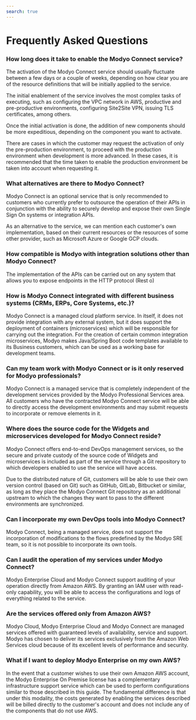 ```yaml
---
search: true
---
```


# Frequently Asked Questions

### How long does it take to enable the Modyo Connect service?
The activation of the Modyo Connect service should usually fluctuate between a few days or a couple of weeks, depending on how clear you are of the resource definitions that will be initially applied to the service.

The initial enablement of the service involves the most complex tasks of executing, such as configuring the VPC network in AWS, productive and pre-productive environments, configuring Site2Site VPN, issuing TLS certificates, among others.

Once the initial activation is done, the addition of new components should be more expeditious, depending on the component you want to activate.

There are cases in which the customer may request the activation of only the pre-production environment, to proceed with the production environment when development is more advanced. In these cases, it is recommended that the time taken to enable the production environment be taken into account when requesting it.


### What alternatives are there to Modyo Connect?
Modyo Connect is an optional service that is only recommended to customers who currently prefer to outsource the operation of their APIs in conjunction with the ability to securely develop and expose their own Single Sign On systems or integration APIs.

As an alternative to the service, we can mention each customer's own implementation, based on their current resources or the resources of some other provider, such as Microsoft Azure or Google GCP clouds. 

### How compatible is Modyo with integration solutions other than Modyo Connect?
The implementation of the APIs can be carried out on any system that allows you to expose endpoints in the HTTP protocol (Rest o)

### How is Modyo Connect integrated with different business systems (CRMs, ERPs, Core Systems, etc.)?
Modyo Connect is a managed cloud platform service. In itself, it does not provide integration with any external system, but it does support the deployment of containers (microservices) which will be responsible for carrying out the integration. For the creation of certain common integration microservices, Modyo makes Java/Spring Boot code templates available to its Business customers, which can be used as a working base for development teams.

### Can my team work with Modyo Connect or is it only reserved for Modyo professionals?
Modyo Connect is a managed service that is completely independent of the development services provided by the Modyo Professional Services area. All customers who have the contracted Modyo Connect service will be able to directly access the development environments and may submit requests to incorporate or remove elements in it.

### Where does the source code for the Widgets and microservices developed for Modyo Connect reside?
Modyo Connect offers end-to-end DevOps management services, so the secure and private custody of the source code of Widgets and microservices is included as part of the service through a Git repository to which developers enabled to use the service will have access. 

Due to the distributed nature of Git, customers will be able to use their own version control (based on Git) such as GitHub, GitLab, Bitbucket or similar, as long as they place the Modyo Connect Git repository as an additional upstream to which the changes they want to pass to the different environments are synchronized.

### Can I incorporate my own DevOps tools into Modyo Connect?
Modyo Connect, being a managed service, does not support the incorporation of modifications to the flows predefined by the Modyo SRE team, so it is not possible to incorporate its own tools.

### Can I audit the operation of my services under Modyo Connect?
Modyo Enterprise Cloud and Modyo Connect support auditing of your operation directly from Amazon AWS. By granting an IAM user with read-only capability, you will be able to access the configurations and logs of everything related to the service.

### Are the services offered only from Amazon AWS?
Modyo Cloud, Modyo Enterprise Cloud and Modyo Connect are managed services offered with guaranteed levels of availability, service and support. Modyo has chosen to deliver its services exclusively from the Amazon Web Services cloud because of its excellent levels of performance and security. 


### What if I want to deploy Modyo Enterprise on my own AWS?
In the event that a customer wishes to use their own Amazon AWS account, the Modyo Enterprise On Premise license has a complementary infrastructure support service which can be used to perform configurations similar to those described in this guide. The fundamental difference is that under this modality, the costs generated by enabling the services described will be billed directly to the customer's account and does not include any of the components that do not use AWS.
